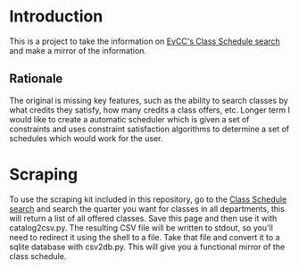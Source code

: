 # Introduction #

This is a project to take the information on [EvCC's Class Schedule search](https://www.everettcc.edu/classes/) and make a mirror of the information.

## Rationale ##

The original is missing key features, such as the ability to search classes by what
credits they satisfy, how many credits a class offers, etc. Longer term I would
like to create a automatic scheduler which is given a set of constraints and uses
constraint satisfaction algorithms to determine a set of schedules which would work
for the user.

# Scraping #

To use the scraping kit included in this repository, go to the [Class Schedule search](https://www.everettcc.edu/classes/)
and search the quarter you want for classes in all departments, this will return
a list of all offered classes. Save this page and then use it with catalog2csv.py.
The resulting CSV file will be written to stdout, so you'll need to redirect it
using the shell to a file. Take that file and convert it to a sqlite database
with csv2db.py. This will give you a functional mirror of the class schedule.